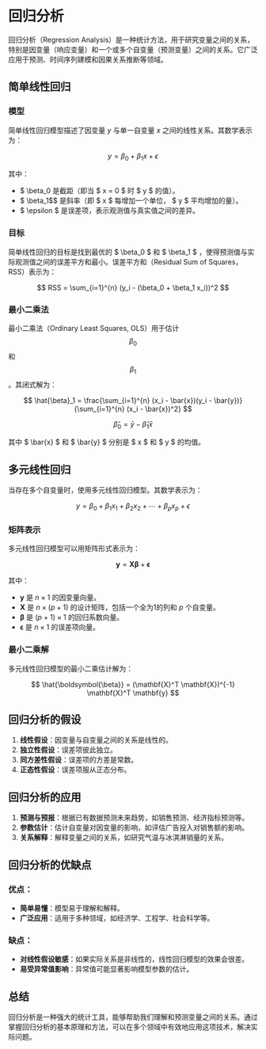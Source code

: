 # 回归分析

回归分析（Regression Analysis）是一种统计方法，用于研究变量之间的关系，特别是因变量（响应变量）和一个或多个自变量（预测变量）之间的关系。它广泛应用于预测、时间序列建模和因果关系推断等领域。

## 简单线性回归

### 模型

简单线性回归模型描述了因变量 $y$ 与单一自变量 $x$ 之间的线性关系。其数学表示为：

$$
y = \beta_0 + \beta_1 x + \epsilon
$$

其中：
- $ \beta_0  是截距（即当 $ x = 0 $ 时 $ y $ 的值）。
- $ \beta_1$$ 是斜率（即 $ x $ 每增加一个单位， $ y $ 平均增加的量）。
- $ \epsilon $ 是误差项，表示观测值与真实值之间的差异。

### 目标

简单线性回归的目标是找到最优的 $ \beta_0 $ 和 $ \beta_1 $ ，使得预测值与实际观测值之间的误差平方和最小。误差平方和（Residual Sum of Squares，RSS）表示为：

$$
RSS = \sum_{i=1}^{n} (y_i - (\beta_0 + \beta_1 x_i))^2
$$

### 最小二乘法

最小二乘法（Ordinary Least Squares, OLS）用于估计 $$ \beta_0 $$ 和 $$ \beta_1 $$。其闭式解为：

$$
\hat{\beta}_1 = \frac{\sum_{i=1}^{n} (x_i - \bar{x})(y_i - \bar{y})}{\sum_{i=1}^{n} (x_i - \bar{x})^2}
$$

$$
\hat{\beta}_0 = \bar{y} - \hat{\beta}_1 \bar{x}
$$

其中 $ \bar{x} $ 和 $ \bar{y} $ 分别是 $ x $ 和 $ y $ 的均值。

## 多元线性回归

当存在多个自变量时，使用多元线性回归模型。其数学表示为：

$$
y = \beta_0 + \beta_1 x_1 + \beta_2 x_2 + \cdots + \beta_p x_p + \epsilon
$$

### 矩阵表示

多元线性回归模型可以用矩阵形式表示为：

$$
\mathbf{y} = \mathbf{X} \boldsymbol{\beta} + \boldsymbol{\epsilon}
$$

其中：
- $\mathbf{y}$ 是 $n \times 1$ 的因变量向量。
- $\mathbf{X}$ 是 $n \times (p+1)$ 的设计矩阵，包括一个全为1的列和 $p$ 个自变量。
- $\boldsymbol{\beta}$ 是 $(p+1) \times 1$ 的回归系数向量。
- $\boldsymbol{\epsilon}$ 是 $n \times 1$ 的误差项向量。

### 最小二乘解

多元线性回归模型的最小二乘估计解为：

$$
\hat{\boldsymbol{\beta}} = (\mathbf{X}^T \mathbf{X})^{-1} \mathbf{X}^T \mathbf{y}
$$

## 回归分析的假设

1. **线性假设**：因变量与自变量之间的关系是线性的。
2. **独立性假设**：误差项彼此独立。
3. **同方差性假设**：误差项的方差是常数。
4. **正态性假设**：误差项服从正态分布。

## 回归分析的应用

1. **预测与预报**：根据已有数据预测未来趋势，如销售预测、经济指标预测等。
2. **参数估计**：估计自变量对因变量的影响，如评估广告投入对销售额的影响。
3. **关系解释**：解释变量之间的关系，如研究气温与冰淇淋销量的关系。

## 回归分析的优缺点

### 优点：

- **简单易懂**：模型易于理解和解释。
- **广泛应用**：适用于多种领域，如经济学、工程学、社会科学等。

### 缺点：

- **对线性假设敏感**：如果实际关系是非线性的，线性回归模型的效果会很差。
- **易受异常值影响**：异常值可能显著影响模型参数的估计。

## 总结

回归分析是一种强大的统计工具，能够帮助我们理解和预测变量之间的关系。通过掌握回归分析的基本原理和方法，可以在多个领域中有效地应用这项技术，解决实际问题。
